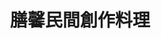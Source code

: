 ---
title: "膳馨民間創作料理"
description: "膳馨民間創作料理"
layout: shop
keywords:
  - 美食競賽
  - 台灣美食
  - 美食精選
datePublished: "2025-06-30"
dateModified: "2025-07-06"
city: "台中市"
district: "西區"
address: "台中市西區存中街21號"
phone: "0423721650"
geo: "24.141089473365735, 120.66061897484907"
google_map: "https://maps.app.goo.gl/jUBML8ksNa74PSLi7"
footinder: "https://footinder.com.tw/%E5%8F%B0%E4%B8%AD%E5%B8%82%E8%A5%BF%E5%8D%80/132086/"
official: "https://www.shan-shin.com/"
award:
  - name: "500盤"
    year: "2024"
    entries:
      - dishes:
          - "芋頭海鮮米粉湯"

---
